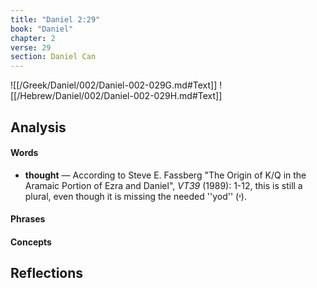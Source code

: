 ```yaml
---
title: "Daniel 2:29"
book: "Daniel"
chapter: 2
verse: 29
section: Daniel Can
---
```

![[/Greek/Daniel/002/Daniel-002-029G.md#Text]]
![[/Hebrew/Daniel/002/Daniel-002-029H.md#Text]]

## Analysis

#### Words
- **thought** — According to Steve E. Fassberg <ref>"The Origin of K/Q in the Aramaic Portion of Ezra and Daniel", <i>VT39</i> (1989): 1-12</ref>, this is still a plural, even though it is missing the needed ''yod'' (י).

#### Phrases

#### Concepts

## Reflections
